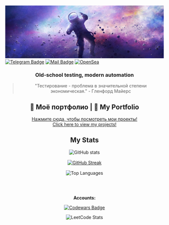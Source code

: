 [![Alexey's GitHub Banner](./assets/1500x500.jpg)]()
[![Telegram Badge](https://img.shields.io/badge/Telegram-2CA5E0?style=for-the-badge&logo=telegram&logoColor=white )](https://t.me/Alexey_Zhikharev)
[![Mail Badge](https://img.shields.io/badge/Gmail-D14836?style=for-the-badge&logo=gmail&logoColor=white)](https://waltafunk@gmail.com)
[![OpenSea](https://img.shields.io/badge/OpenSea-%232081E2.svg?style=for-the-badge&logo=opensea&logoColor=white)](https://opensea.io/WaltaFunk)

<div align="center">

### Old-school testing, modern automation

> "Тестирование - проблема в значительной степени экономическая." - Гленфорд Майерс

## 🌟 Моё портфолио | 🌟 My Portfolio

<a href="https://zhikhareval.github.io/">Нажмите сюда, чтобы посмотреть мои проекты!</a><br/>
<a href="https://zhikhareval.github.io/">Click here to view my projects!</a>

## My Stats

<!-- Основная карточка -->
<img src="https://github-readme-stats.vercel.app/api?username=ZhikharevAl&show_icons=true&theme=synthwave" alt="GitHub stats" />

<!-- spacer -->
<div style="height: 16px;"></div>

<!-- Streak -->
<a href="https://git.io/streak-stats">
  <img src="https://streak-stats.demolab.com/?user=ZhikharevAl&theme=shadow-purple" alt="GitHub Streak"/>
</a>

<!-- spacer -->
<div style="height: 16px;"></div>

<!-- Top Langs -->
<img src="https://github-readme-stats.vercel.app/api/top-langs/?username=ZhikharevAl&layout=compact&bg_color=000000&text_color=FFFFFF" alt="Top Languages" />

<!-- Аккаунты -->
<br/><br/>
<p>
  <strong>Accounts:</strong>
</p>

<!-- Codewars -->
<p>
  <a href="https://www.codewars.com/users/ZhikharevAl">
    <img src="https://www.codewars.com/users/ZhikharevAl/badges/large" alt="Codewars Badge"/>
  </a>
</p>

<!-- LeetCode -->
<p>
  <img src="https://leetcard.jacoblin.cool/waltafunk" alt="LeetCode Stats"/>
</p>
